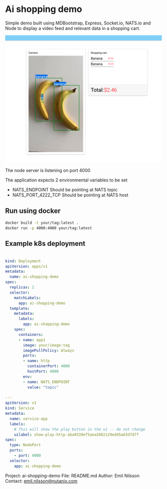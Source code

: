 
 [//]: # ( ** )  
 [//]: # ( * Project: ai-shopping-demo)  
 [//]: # ( * File: README.md)  
 [//]: # ( * Author: Emil Nilsson)  
 [//]: # ( * Contact: emil.nilsson@nutanix.com)  
 [//]: # ( ** )  

# Ai shopping demo

Simple demo built using MDBootstrap, Express, Socket.io, NATS.io and Node to display a video feed and relevant data in a shopping cart.

![Screenshot](Screenshot.png)

The node server is listening on port 4000

The application expects 2 environmental variables to be set
* NATS_ENDPOINT Should be pointing at NATS topic
* NATS_PORT_4222_TCP Should be pointing at NATS host

## Run using docker

```bash
docker build -t your/tag:latest .
docker run -p 4000:4000 your/tag:latest
```

## Example k8s deployment

```YAML

kind: Deployment
apiVersion: apps/v1
metadata:
  name: ai-shopping-demo
spec:
  replicas: 1
  selector:
    matchLabels:
      app: ai-shopping-demo
  template:
    metadata:
      labels:
        app: ai-shopping-demo
    spec:
      containers:
      - name: app1
        image: your/image:tag
        imagePullPolicy: Always
        ports:
        - name: http
          containerPort: 4000
          hostPort: 4000
        env:
        - name: NATS_ENDPOINT
          value: "topic"

---
apiVersion: v1
kind: Service
metadata:
  name: service-app
  labels:
    # This will show the play button in the ui -- do not change
    uilabel: show-play-http-aba0339ef5aea2602129ed45a63d7d7f
spec:
  type: NodePort
  ports:
    - port: 4000
  selector:
    app: ai-shopping-demo

````

Project: ai-shopping-demo 
File: README.md
Author: Emil Nilsson  
Contact: emil.nilsson@nutanix.com  